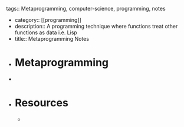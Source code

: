 tags:: Metaprogramming, computer-science, programming, notes

- category:: [[programming]]
- description:: A programming technique where functions treat other functions as data i.e. Lisp
- title:: Metaprogramming Notes
- # Metaprogramming
-
- # Resources
	-